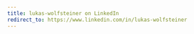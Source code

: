 ```yaml
---
title: lukas-wolfsteiner on LinkedIn
redirect_to: https://www.linkedin.com/in/lukas-wolfsteiner
---
```

